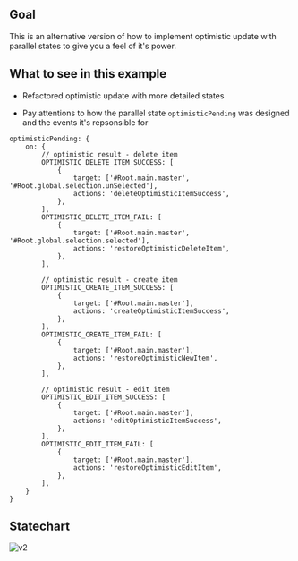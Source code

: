 ## Goal

This is an alternative version of how to implement optimistic update with parallel states to give you a feel of it's power.

## What to see in this example

- Refactored optimistic update with more detailed states

- Pay attentions to how the parallel state `optimisticPending` was designed and the events it's repsonsible for

```
optimisticPending: {
	on: {
		// optimistic result - delete item
		OPTIMISTIC_DELETE_ITEM_SUCCESS: [
			{
				target: ['#Root.main.master', '#Root.global.selection.unSelected'],
				actions: 'deleteOptimisticItemSuccess',
			},
		],
		OPTIMISTIC_DELETE_ITEM_FAIL: [
			{
				target: ['#Root.main.master', '#Root.global.selection.selected'],
				actions: 'restoreOptimisticDeleteItem',
			},
		],

		// optimistic result - create item
		OPTIMISTIC_CREATE_ITEM_SUCCESS: [
			{
				target: ['#Root.main.master'],
				actions: 'createOptimisticItemSuccess',
			},
		],
		OPTIMISTIC_CREATE_ITEM_FAIL: [
			{
				target: ['#Root.main.master'],
				actions: 'restoreOptimisticNewItem',
			},
		],

		// optimistic result - edit item
		OPTIMISTIC_EDIT_ITEM_SUCCESS: [
			{
				target: ['#Root.main.master'],
				actions: 'editOptimisticItemSuccess',
			},
		],
		OPTIMISTIC_EDIT_ITEM_FAIL: [
			{
				target: ['#Root.main.master'],
				actions: 'restoreOptimisticEditItem',
			},
		],
	}
}
```

## Statechart

![v2](https://user-images.githubusercontent.com/325936/65810692-f96ae680-e1df-11e9-9040-7ba0c3113abd.png)


